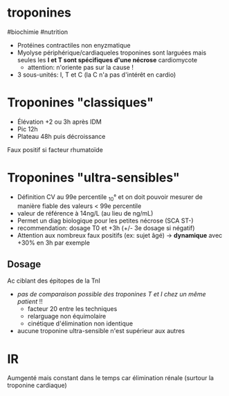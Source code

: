 # troponines
#biochimie #nutrition 


- Protéines contractiles non enyzmatique 
- Myolyse périphérique/cardiaqueles troponines sont larguées mais seules les **I et T sont spécifiques d'une nécrose** cardiomycote 
    - attention: n'oriente pas sur la cause ! 
- 3 sous-unités: I, T et C (la C n'a pas d'intérêt en cardio)


# Troponines "classiques"


- Élévation +2 ou 3h après IDM 
- Pic 12h 
- Plateau 48h puis décroissance 

Faux positif si facteur rhumatoïde 


# Troponines "ultra-sensibles"


- Définition CV au 99e percentile <sub>10</sub>° et on doit pouvoir mesurer de manière fiable des valeurs < 99e percentile 
- valeur de référence à 14ng/L (au lieu de ng/mL) 
- Permet un diag biologique pour les petites nécrose (SCA ST-) 
- recommendation: dosage T0 et +3h (+/- 3e dosage si négatif) 
- Attention aux nombreux faux positifs (ex: sujet âgé) -> **dynamique** avec +30% en 3h par exemple 


## Dosage

Ac ciblant des épitopes de la TnI
- _pas de comparaison possible des troponines T et I chez un même patient_ !! 
    - facteur 20 entre les techniques 
    - relarguage non équimolaire 
    - cinétique d'élimination non identique 
- aucune troponine ultra-sensible n'est supérieur aux autres 


# IR


Aumgenté mais constant dans le temps car élimination rénale (surtour la troponine cardiaque) 

